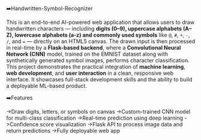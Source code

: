 ➡️Handwritten-Symbol-Recognizer

This is an end-to-end AI-powered web application that allows users to draw handwritten characters — including **digits (0–9), uppercase alphabets (A–Z), lowercase alphabets (a-z) and commonly used symbols** like `@`, `#`, `+`, `-`, `/`, and `=` — directly on an HTML5 canvas. 
The drawn input is then processed in real-time by a **Flask-based backend**, where a **Convolutional Neural Network (CNN)** model, trained on the EMNIST dataset along with synthetically generated symbol images, performs character classification.
This project demonstrates the practical integration of **machine learning**, **web development**, and **user interaction** in a clean, responsive web interface. It showcases full-stack development skills and the ability to build a deployable ML-based product.

➡️Features

->Draw digits, letters, or symbols on canvas
->Custom-trained CNN model for multi-class classification
->Real-time prediction using deep learning
->Confidence score visualization 
->Flask API to process image data and return predictions
->Fully deployable web app
